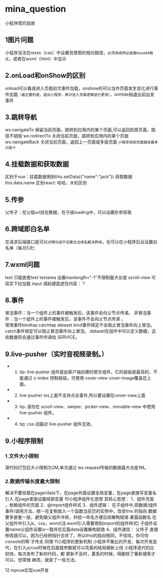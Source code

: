 # mina_question
小程序爬坑指南
## 1图片问题
小程序没法在wxss（css）中设置背景图的相对路径，`必须改成网址或者base64格式`，或者在wxml（html）中显示
## 2.onLoad和onShow的区别
onload可以看成进入页面初次事件加载，onshow的可以当作页面发生变化进行事件加载`（最主要的是，退出小程序，再次进入页面逻辑进行更改）`，onHide指退出前出发事件
## 3.跳转导航
wx.navigateTo      保留当前页面，跳转到应用内的某个页面,可以返回到原页面，路径不销毁
wx.redirectTo         关闭当前页面，跳转到应用内的某个页面
wx.navigateBack 关闭当前页面，返回上一页面或多级页面
`小程序目前页面路径最多只能十`
## 4.挂载数据和获取数据
区别于vue：挂载数据用到this.setData({"name":"jack"}) 获取数据this.data.name
区别react: 哈哈，木的区别
## 5.传参
父传子：在父级url挂在数据，在子级loading中，可以设置形参获取
## 6.跨域即白名单
在请求后端接口是可以`详情勾选不设置合法域名解决跨域`，也可以在小程序后台设置白名单（每月5次）
## 7.wxml问题
text                  只能嵌套text
textarea       设置maxlength="-1"不限制最大长度
scroll-view    可现实下拉加载
input                调起键盘遮住内容：？
## 8.事件
冒泡事件：当一个组件上的事件被触发后，该事件会向父节点传递。
非冒泡事件：当一个组件上的事件被触发后，该事件不会向父节点传递 。  
常用事件bindtap catchtap  dataset
bind事件绑定不会阻止冒泡事件向上冒泡，catch事件绑定可以阻止冒泡事件向上冒泡。
dataset在组件中可以定义数据，这些数据将会通过事件传递给 SERVICE。
## 9.live-pusher（实时音视频录制。）
  - 1. tip: live-pusher 组件是由客户端创建的原生组件，它的层级是最高的，不能通过 z-index 控制层级。可使用 cover-view cover-image覆盖在上面。
  - 2. live-pusher   ios上面不支持点击事件,所以要设置在cover-view上面
  - 3. tip: 请勿在 scroll-view、swiper、picker-view、movable-view 中使用 live-pusher 组件。
  - 4. tip: css 动画对 live-pusher 组件无效。
## 9.小程序限制
### 1.文件大小限制
源代码打包后大小限制为2M,单次通过 wx.request传输的数据最大也是1M。
### 2.数据传输长度最大限制
解决不要挂载在page/data下，在page外面设置全局变量，在page直接写变量名引入
在page里面设置局部变量
10小程序组件化思想
其核心思想：
1、组件页面	，依赖组件的页面<import>
2、@import组件样式
3、组件逻辑：	
在子组件中,把数据/组件事件/调用方法，统一在复制放入一个函数当前页的实例中，改变this 的指向
数据要多嵌套一层，避免跟父组件冲突，并统一命名方便后续解构赋值
暴露函数名
在父组件中引入js，css，wxml(注:wxml引入需要用到import的组件样式)
子组件设置name父组件设置is一致并在后面data设置解构赋值
4、组件通信：	
父传子 直接修改就可以，因为已经把指针合并了，所以this的指向相同，不信哈，你可你console的啊
子传夫 同理
11小程序的更新机制
小程序不像比的开发，每次开发迭代，在引入js/css时候在后面就参数就可以完美的结局跟新上线
小程序迭代的比较快，每次发布了新的代码，都	更新不及时，着急的时候，得删除了重新搜索才可以。觉得很		 麻烦，就查了一些方法。

12 mpvue实现vue开发
